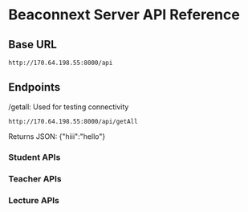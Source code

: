 # Beaconnext Server API Reference

## Base URL
```
http://170.64.198.55:8000/api
```

## Endpoints
/getall: Used for testing connectivity
```
http://170.64.198.55:8000/api/getAll
```
Returns JSON: {"hiii":"hello"}

### Student APIs

### Teacher APIs

### Lecture APIs
